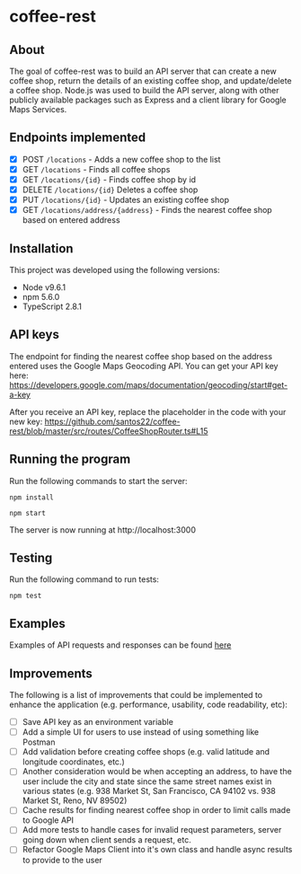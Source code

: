 # coffee-rest

## About
The goal of coffee-rest was to build an API server that can create a new coffee shop, return the details of an existing coffee shop, and update/delete a coffee shop. Node.js was used to build the API server, along with other publicly available packages such as Express and a client library for Google Maps Services.

## Endpoints implemented
- [x] POST `/locations` - Adds a new coffee shop to the list
- [x] GET `/locations` - Finds all coffee shops
- [x] GET `/locations/{id}` - Finds coffee shop by id
- [x] DELETE `/locations/{id}` Deletes a coffee shop
- [x] PUT `/locations/{id}` - Updates an existing coffee shop
- [x] GET `/locations/address/{address}` - Finds the nearest coffee shop based on entered address

## Installation
This project was developed using the following versions:
* Node v9.6.1
* npm 5.6.0
* TypeScript 2.8.1

## API keys
The endpoint for finding the nearest coffee shop based on the address entered uses the Google Maps Geocoding API. You can get your API key here: https://developers.google.com/maps/documentation/geocoding/start#get-a-key 

After you receive an API key, replace the placeholder in the code with your new key: https://github.com/santos22/coffee-rest/blob/master/src/routes/CoffeeShopRouter.ts#L15

## Running the program
Run the following commands to start the server:

```
npm install

npm start
```

The server is now running at http://localhost:3000

## Testing
Run the following command to run tests:
```
npm test
```

## Examples
Examples of API requests and responses can be found [here](https://github.com/santos22/coffee-rest/wiki/coffee-rest)

## Improvements
The following is a list of improvements that could be implemented to enhance the application (e.g. performance, usability, code readability, etc):
- [ ] Save API key as an environment variable
- [ ] Add a simple UI for users to use instead of using something like Postman
- [ ] Add validation before creating coffee shops (e.g. valid latitude and longitude coordinates, etc.)
- [ ] Another consideration would be when accepting an address, to have the user include the city and state since the same street names exist in various states (e.g. 938 Market St, San Francisco, CA 94102 vs. 938 Market St, Reno, NV 89502)
- [ ] Cache results for finding nearest coffee shop in order to limit calls made to Google API
- [ ] Add more tests to handle cases for invalid request parameters, server going down when client sends a request, etc.
- [ ] Refactor Google Maps Client into it's own class and handle async results to provide to the user
